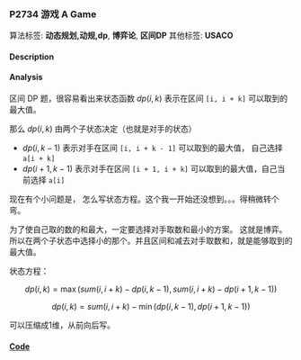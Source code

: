 
### P2734 游戏 A Game

算法标签: **动态规划,动规,dp**, **博弈论**, **区间DP**
其他标签: **USACO**

#### Description


#### Analysis

区间 DP 题，很容易看出来状态函数 $dp(i, k)$ 表示在区间 `[i, i + k]` 可以取到的最大值。

那么 $dp(i, k)$ 由两个子状态决定（也就是对手的状态）

- $dp(i, k - 1)$ 表示对手在区间 `[i, i + k - 1]` 可以取到的最大值， 自己选择 `a[i + k]`
- $dp(i + 1, k - 1)$ 表示对手在区间 `[i + 1, i + k]` 可以取到的最大值，自己当前选择 `a[i]`

现在有个小问题是， 怎么写状态方程。这个我一开始还没想到。。。得稍微转个弯。

为了使自己取的数的和最大，一定要选择对手取数和最小的方案。 这就是博弈。 所以在两个子状态中选择小的那个。并且区间和减去对手取数和，就是能够取到的最大值。

状态方程：

$$dp(i, k) = \max(sum(i, i + k) - dp(i, k - 1), sum(i, i + k) - dp(i + 1, k - 1))$$

$$dp(i, k) = sum(i, i + k) - \min(dp(i, k - 1), dp(i + 1, k - 1))$$

可以压缩成1维，从前向后写。



#### [Code](../../cpp/27/p2734.cpp)



